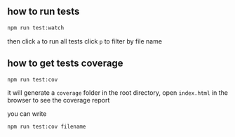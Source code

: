 
## how to run tests
```bash
npm run test:watch
```
then click `a` to run all tests
click `p` to filter by file name



## how to get tests coverage
```bash
npm run test:cov
```
it will generate a `coverage` folder in the root directory, open `index.html` in the browser to see the coverage report

you can write
```bash
npm run test:cov filename
```
